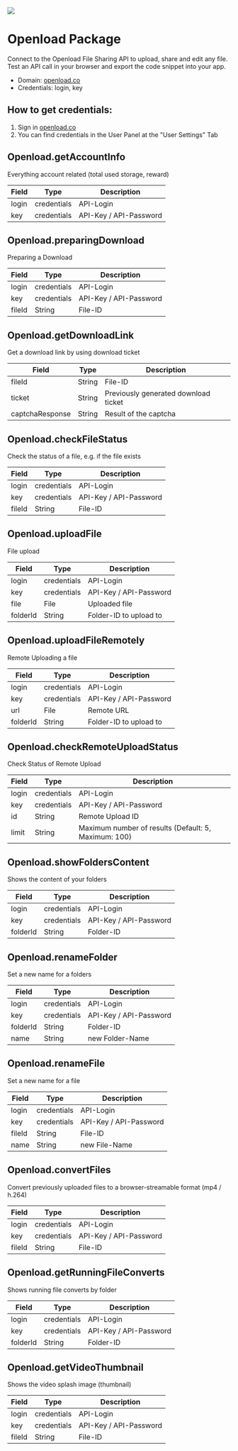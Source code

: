 <p align="left">
  <a href="https://rapidapi.com/package/Openload/functions?utm_source=RapidAPIGitHub_Openload&utm_medium=button&utm_content=RapidAPI_GitHub">
    <img src="https://storage.googleapis.com/rapidapi-temp/background.png"/>
  </a>
</p>


# Openload Package
Connect to the Openload File Sharing API to upload, share and edit any file. Test an API call in your browser and export the code snippet into your app.
* Domain: [openload.co](https://openload.co)
* Credentials: login, key

## How to get credentials:
1. Sign in [openload.co](https://openload.co)
2.  You can find credentials in the User Panel at the "User Settings" Tab

## Openload.getAccountInfo
Everything account related (total used storage, reward)

| Field| Type       | Description
|------|------------|----------
| login| credentials| API-Login
| key  | credentials| API-Key / API-Password

## Openload.preparingDownload
Preparing a Download

| Field | Type       | Description
|-------|------------|----------
| login | credentials| API-Login
| key   | credentials| API-Key / API-Password
| fileId| String     | File-ID

## Openload.getDownloadLink
Get a download link by using download ticket

| Field          | Type  | Description
|----------------|-------|----------
| fileId         | String| File-ID
| ticket         | String| Previously generated download ticket
| captchaResponse| String| Result of the captcha

## Openload.checkFileStatus
Check the status of a file, e.g. if the file exists

| Field | Type       | Description
|-------|------------|----------
| login | credentials| API-Login
| key   | credentials| API-Key / API-Password
| fileId| String     | File-ID

## Openload.uploadFile
File upload

| Field   | Type       | Description
|---------|------------|----------
| login   | credentials| API-Login
| key     | credentials| API-Key / API-Password
| file    | File       | Uploaded file
| folderId| String     | Folder-ID to upload to

## Openload.uploadFileRemotely
Remote Uploading a file

| Field   | Type       | Description
|---------|------------|----------
| login   | credentials| API-Login
| key     | credentials| API-Key / API-Password
| url     | File       | Remote URL
| folderId| String     | Folder-ID to upload to

## Openload.checkRemoteUploadStatus
Check Status of Remote Upload

| Field| Type       | Description
|------|------------|----------
| login| credentials| API-Login
| key  | credentials| API-Key / API-Password
| id   | String     | Remote Upload ID
| limit| String     | Maximum number of results (Default: 5, Maximum: 100)

## Openload.showFoldersContent
Shows the content of your folders

| Field   | Type       | Description
|---------|------------|----------
| login   | credentials| API-Login
| key     | credentials| API-Key / API-Password
| folderId| String     | Folder-ID

## Openload.renameFolder
Set a new name for a folders

| Field   | Type       | Description
|---------|------------|----------
| login   | credentials| API-Login
| key     | credentials| API-Key / API-Password
| folderId| String     | Folder-ID
| name    | String     | new Folder-Name

## Openload.renameFile
Set a new name for a file

| Field | Type       | Description
|-------|------------|----------
| login | credentials| API-Login
| key   | credentials| API-Key / API-Password
| fileId| String     | File-ID
| name  | String     | new File-Name

## Openload.convertFiles
Convert previously uploaded files to a browser-streamable format (mp4 / h.264)

| Field | Type       | Description
|-------|------------|----------
| login | credentials| API-Login
| key   | credentials| API-Key / API-Password
| fileId| String     | File-ID

## Openload.getRunningFileConverts
Shows running file converts by folder

| Field   | Type       | Description
|---------|------------|----------
| login   | credentials| API-Login
| key     | credentials| API-Key / API-Password
| folderId| String     | Folder-ID

## Openload.getVideoThumbnail
Shows the video splash image (thumbnail)

| Field | Type       | Description
|-------|------------|----------
| login | credentials| API-Login
| key   | credentials| API-Key / API-Password
| fileId| String     | File-ID

